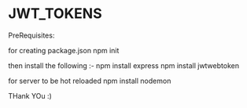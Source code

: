 # JWT_TOKENS

PreRequisites:

for creating package.json
npm init

then install the following :-
npm install express
npm install jwtwebtoken

for server to be hot reloaded
npm install nodemon

THank YOu :)
